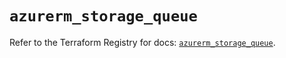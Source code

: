 # `azurerm_storage_queue`

Refer to the Terraform Registry for docs: [`azurerm_storage_queue`](https://registry.terraform.io/providers/hashicorp/azurerm/4.51.0/docs/resources/storage_queue).
